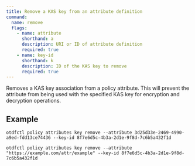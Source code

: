 ```yaml
---
title: Remove a KAS key from an attribute definition
command:
  name: remove
  flags:
    - name: attribute
      shorthand: a
      description: URI or ID of attribute definition
      required: true
    - name: key-id
      shorthand: k
      description: ID of the KAS key to remove
      required: true
---
```


Removes a KAS key association from a policy attribute. This will prevent the attribute from being used with the specified KAS key for encryption and decryption operations.

## Example

```shell
otdfctl policy attributes key remove --attribute 3d25d33e-2469-4990-a9ed-fdd13ce74436 --key-id 8f7e6d5c-4b3a-2d1e-9f8d-7c6b5a432f1d
```

```shell
otdfctl policy attributes key remove --attribute "https://example.com/attr/example" --key-id 8f7e6d5c-4b3a-2d1e-9f8d-7c6b5a432f1d
```
